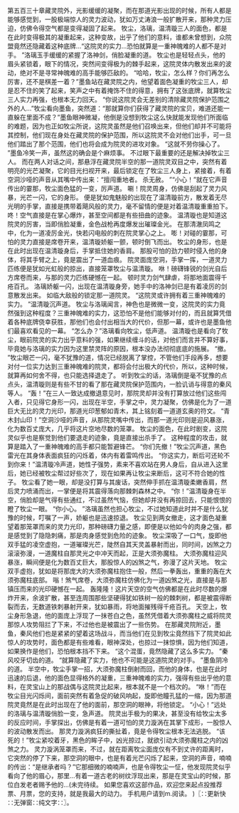 第五百三十章藏灵院外，光影缓缓的凝聚，而在那道光影出现的时候，所有人都是能够感觉到，一股极端惊人的灵力波动，犹如万丈涛浪一般扩散开来，那种灵力压迫，仿佛令得空气都是变得凝固了起来。
牧尘，洛璃，温清璇三人的面色，都是在此时变得极其的凝重起来，这种变故，出乎了他们的意料，谁都未曾想到，众院盟竟然还隐藏着这种底牌...“这院灵的实力...恐怕就算是一重神魄难的人都不是对手。
”洛璃玉手缓缓的紧握了洛神剑，俏脸凝重的道。
牧尘也是轻轻点头，他的眉头紧锁着，眼下的情况，突然间变得极为的棘手起来，这院灵体内散发出来的波动，绝对不是寻常神魄难的高手能够匹敌的。
“哈哈，牧尘，怎么样？你们再怎么厉害，还不是棋差一着？”墨鱼站在藏灵院之内，他望着面色凝重的牧尘三人，却是忍不住的笑了起来，笑声之中有着掩饰不住的得意，拥有了这张底牌，就算牧尘三人实力再强，也根本无力回天。
“你说这院灵会无差别的清除藏灵院保护范围之外的人...”牧尘看向墨鱼，突然道：“那就算你们获得了藏灵院的宝贝，难道还能一直躲在里面不成？”墨鱼眼神微凝，他倒是没想到牧尘这么快就能发现他们所面临的难题，因为也正如牧尘所说，这院灵虽然是他们召唤出来，但他们却并不可能将其控制，他们现在身处在藏灵院的保护范围，所以这院灵不会对他们出手，可一旦他们踏出了那个范围，他们也将会成为院灵的进攻对象。
“这就不劳你操心了。
”墨鱼冷笑一声，虽然这的确会是个麻烦事。
不过眼下最重要的还是解决掉牧尘三人。
而在两人对话之间，那悬浮在藏灵院半空的那一道院灵双目之中，突然有着明亮的光芒凝聚，它的目光扫视开来，最后锁定在了牧尘三人身上，紧接着，有着空洞沙哑的声音从其嘴中传出来：“擅闯重地者。
杀无赦。
”“小心！”就在它声音传出的霎那，牧尘面色猛的一变，厉声道。
唰！院灵周身，仿佛是刮起了灵力风暴，光芒一闪，它的身形。
便是犹如鬼魅般的出现在了温清璇前方，散发着无尽光明的手掌，直接是携带着飓风般的灵力，毫不留情的便是对着温清璇重重拍下。
咚！空气直接是在掌心爆炸，甚至空间都是有些扭曲的迹象。
温清璇也是知道这院灵的厉害，当即俏脸凝重，金色战枪再度爆发出璀璨金光。
在那清澈凤鸣之中，化为一道凌厉金光，快若闪电般的刺在院灵掌心之上。
嘭！对碰的霎那，可怕的灵力直接是席卷开来，温清璇娇躯一颤，顿时倒飞而出。
牧尘的身形，也是在此时出现在温清璇身后，手掌抵住她的香肩。
那股可怕的劲力顿时侵入他的身体，将其手臂之上，竟是震出了一道血痕。
院灵面庞空洞，手掌一挥，一道灵力匹练便是犹如光虹般的掠出，直接笼罩牧尘与温清璇。
咻！磅礴锋锐的剑光自后方席卷而来，与那的灵力匹练硬憾在一起。
顿时灵力剑气肆虐，将那地面震得千疮百孔。
洛璃娇躯一闪，出现在温清璇身旁，她手中的洛神剑已是有着凌厉的剑意散发出来。
如临大敌般的锁定那一道院灵。
“这院灵或许拥有着三重神魄难的实力。
”温清璇沉声道。
牧尘与洛璃闻言，神色也是微微一变，这院灵的实力竟然强到这种程度？三重神魄难的实力，这恐怕不是他们能够对付的，而且就算凭借着各种底牌侥幸获胜，那他们也会付出相当大的代价，但那一幕，或许也是墨鱼他们最喜欢看见的一幕。
“怎么办？”洛璃看向牧尘，低声道。
温清璇也是看向了牧尘，眼前院灵的实力出乎意料的强，如果继续缠斗的话，对他们而言并不算好事，毕竟她与洛璃的实力因为这里禁灵阵的原因，根本没办法彻彻底底的施展。
“撤。
”牧尘眼芒一闪，毫不犹豫的道，情况已经脱离了掌控，不管他们手段再多，想要对付一位实力达到三重神魄难的院灵，都将会付出极大的代价，所以，这种时候，就算再如何舍不得，也只能选择退走了。
听到牧尘的话，洛璃倒是毫不犹豫的点点头，温清璇则是有些不甘的看了那在藏灵院保护范围内，一脸讥诮与得意的秦风等人。
“轰！”在三人一致达成撤退意见时，那院灵却并没有打算放过他们这些闯入者，只见得它身形一闪，出现在半空，手掌之中，灵力凝聚，仿佛是化为了一道巨大无比的灵力光印，那道光印葱郁如青木，其上铭刻着一道道玄奥的符文。
“青木封山印！”空洞沙哑的声音，从那院灵嘴中传出，而那一道光印则是迎风暴涨，化为数百丈庞大，几乎将这片空地尽数的笼罩。
牧尘的面色，在此时剧变，这院灵似乎也是察觉到他们要退走的迹象，竟是直接出杀手了。
这种程度的攻击，就算是踏入了一重神魄难的高手都只能暂避锋芒。
“你们先撤！”牧尘沉声道，黑色雷光在其身体表面疯狂的闪烁着，体内有着雷鸣传出。
“你这实力，断后可还轮不到你来！”温清璇冷声道，她性子强势，素来不喜欢站在男人身后，自从进入这里后，她已经被牧尘帮过好些次了，现在如果再让牧尘来断后，这可不符合她的性子。
牧尘看了她一眼，却是没打算与其废话，突然伸手抓在温清璇柔嫩香肩，然后灵力喷涌而出，一掌便是将其震得落向那棘刺森林之中。
“你！”温清璇身在半空，俏脸却是气得有些通红，不过虽然气恼，但她却并没有再掠回去，只能恨恨的瞪了牧尘一眼。
“你小心。
”洛璃虽然也担心牧尘，不过她知道此时并不是什么犹豫的时候，叮嘱了一声，娇躯也是迅速掠退。
牧尘见到两女撤走，这才面色凝重望着那笼罩而来的灵力光印，那种磅礴力量之感，即便是以他如今的肉身之强，都是感觉到了隐隐刺痛，那是肉身感觉到危险的迹象。
牧尘深吸了一口气，旋即他双手猛的凌空虚抱，一道璀璨光芒，陡然自其天灵盖暴射而出，同时间，凶煞之力滚滚弥漫，一道魔柱自那灵光之中冲天而起，正是大须弥魔柱。
大须弥魔柱迎风暴涨，瞬间便是化为数百丈巨大，那股惊人的凶煞之气，弥漫了这片天地。
牧尘双手虚抱，犹如是将那庞大的大须弥魔柱抱住一般，然后一拳轰出，重重的轰在大须弥魔柱底部。
嗡！煞气席卷，大须弥魔柱仿佛化为一道凶煞之光，直接是与那镇压而来的光印硬憾在一起。
轰隆隆！这片天空的空气仿佛都是在此时尽数的爆炸开来，余波扩散，甚至连周围那些坚硬得犹如铁树一般的棘刺树，都是被震得断裂而去，无数道铁刺暴射开来，犹如暴雨，将地面摧残得千疮百孔。
天空上，牧尘身形急退，他的面庞上浮现了一抹苍白之色，虽然凭借着大须弥魔柱之威将院灵那惊人攻势阻拦了下来，不过他也是被震出了一些伤势。
在那藏灵院附近，墨鱼，秦风他们也是紧紧的望着这场战斗，而当他们在见到牧尘竟然挡下了院灵如此惊人的攻势时，面色都是有些难看，眼神深处，也掠过一抹惊惧，因为他们知道，如果换作是他们，恐怕根本挡不下来。
“这个混蛋，竟然隐藏了这么多实力。
”秦风咬牙切齿的道。
“就算隐藏了实力，他也不可能是这道院灵的对手。
”墨鱼阴冷的道。
半空中，牧尘手掌一招，大须弥魔柱倒射而回，而他的身体，也是在此时迅速的后退，他的面色显得格外的凝重，三重神魄难的实力，强得有些出乎他的意料，在灵宝山上的那战偶与这院灵比起来，根本就不是一个档次的。
“咻！”而在牧尘目光闪烁间，面前突然有着急促的破风响起，旋即他瞳孔猛的一缩，因为那道院灵竟然是在此时出现在了他的面前，那空洞的眼神，将他锁定。
“小心！”远处的洛璃与温清璇俏脸一变，急声道。
院灵出手极为的果决，甚至没有给牧尘太多的反应时间，手掌探出，仿佛是有着一道可怕的灵力漩涡在其掌下成形，一股惊人的波动散发而出。
那灵力漩涡疯狂的撕扯着，竟是令得牧尘根本无法逃脱。
“该死的！”牧尘紧咬着牙，黑色的眸子中，凶光掠过，就欲引动大须弥魔柱之内的凶煞之力。
灵力漩涡笼罩而来，不过，就在距离牧尘面庞仅有不到丈许的距离时，它突然的停了下来，那空洞的眼中，也是有着光芒闪烁了起来，空洞的声音，喃喃的传出：“是继承者吗？”它那细微的喃喃声，也是令得牧尘一怔，他发现院灵似乎看向了他的眉心，那里...有着一道古老的树纹浮现出来，那是在灵宝山的时候，那位白发老者赐予他的...(未完待续。
如果您喜欢这部作品，欢迎您来起点投推荐票、月票，您的支持，就是我最大的动力。
手机用户请到m.阅读。
)〖∷更新快∷无弹窗∷纯文字∷〗。
